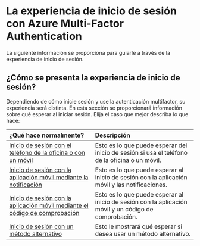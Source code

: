<properties 
	pageTitle="La experiencia de inicio de sesión de Azure MFA con Azure Multi-Factor Authentication " 
	description="Esta página proporciona instrucciones sobre dónde debe ir para ver los distintos métodos de inicio de sesión disponibles con Azure MFA." 
	services="multi-factor-authentication" 
	documentationCenter="" 
	authors="billmath" 
	manager="terrylan" 
	editor="bryanla"/>

<tags 
	ms.service="multi-factor-authentication" 
	ms.workload="identity" 
	ms.tgt_pltfrm="na" 
	ms.devlang="na" 
	ms.topic="article" 
	ms.date="06/02/2015" 
	ms.author="billmath"/>

# La experiencia de inicio de sesión con Azure Multi-Factor Authentication
La siguiente información se proporciona para guiarle a través de la experiencia de inicio de sesión.


## ¿Cómo se presenta la experiencia de inicio de sesión?
Dependiendo de cómo inicie sesión y use la autenticación multifactor, su experiencia será distinta. En esta sección se proporcionará información sobre qué esperar al iniciar sesión. Elija el caso que mejor describa lo que hace:


¿Qué hace normalmente?|Descripción
:------------- | :------------- | 
[Inicio de sesión con el teléfono de la oficina o con un móvil](multi-factor-authentication-end-user-signin-phone.md) | Esto es lo que puede esperar del inicio de sesión si usa el teléfono de la oficina o un móvil.
[Inicio de sesión con la aplicación móvil mediante la notificación](multi-factor-authentication-end-user-signin-app-notify.md) | Esto es lo que puede esperar al inicio de sesión con la aplicación móvil y las notificaciones.
[Inicio de sesión con la aplicación móvil mediante el código de comprobación](multi-factor-authentication-end-user-signin-app-verify.md)|Esto es lo que puede esperar al inicio de sesión con la aplicación móvil y un código de comprobación.
[Inicio de sesión con un método alternativo](multi-factor-authentication-end-user-signin-alt.md)|Esto le mostrará qué esperar si desea usar un método alternativo.

 

<!---HONumber=August15_HO6-->